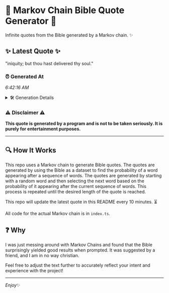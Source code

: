 # 📖 Markov Chain Bible Quote Generator 📖

Infinite quotes from the Bible generated by a Markov chain. ✨

## ✨ Latest Quote ✨
"iniquity; but thou hast delivered thy soul."

### ⏰ Generated At
*6:42:16 AM*

<details>
    <summary>🛠️ Generation Details</summary>
    <p>
        <strong>🌱 Seed:</strong> iniquity;<br>
        <strong>🔄 Iterations:</strong> 6<br>
        <strong>📜 Context History:</strong><br>[ iniquity; ]: but<br>[ iniquity;, but ]: thou<br>[ iniquity;, but, thou ]: hast<br>[ iniquity;, but, thou, hast ]: delivered<br>[ iniquity;, but, thou, hast, delivered ]: thy<br>[ iniquity;, but, thou, hast, delivered, thy ]: soul.<br>
    </p>
</details>

### ⚠️ Disclaimer ⚠️
**This quote is generated by a program and is not to be taken seriously. It is purely for entertainment purposes.**

---

## 🔍 How It Works

This repo uses a Markov chain to generate Bible quotes. The quotes are generated by using the Bible as a dataset to find the probability of a word appearing after a sequence of words. The quotes are generated by starting with a random word and then selecting the next word based on the probability of it appearing after the current sequence of words. This process is repeated until the desired length of the quote is reached.

This repo will update the latest quote in this README every 10 minutes. ⏳

All code for the actual Markov chain is in `index.ts`.

## ❓ Why

I was just messing around with Markov Chains and found that the Bible surprisingly yielded good results when prompted. 
It was suggested by a friend, and I am in no way christian.

Feel free to adjust the text further to accurately reflect your intent and experience with the project!

---

*Enjoy*✨
